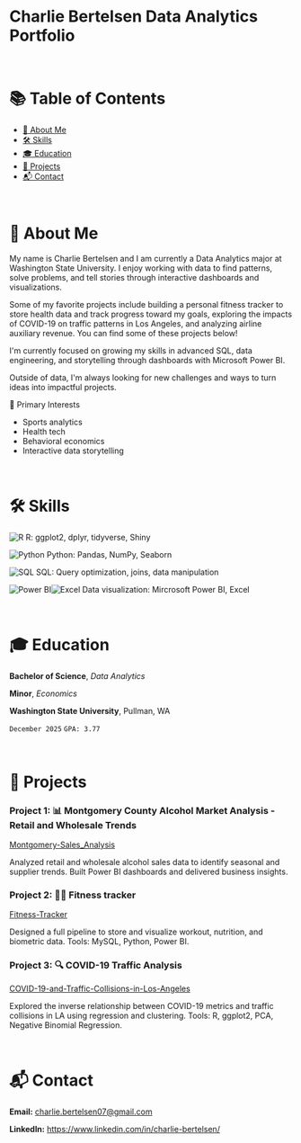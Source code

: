 # Charlie Bertelsen Data Analytics Portfolio

<p>&nbsp;</p>  <!-- Adds vertical space -->

# 📚 Table of Contents
- [📖 About Me](#about-me)
- [🛠️ Skills](#skills)
- [🎓 Education](#education)
- [📂 Projects](#projects)
- [📬 Contact](#contact)

<p>&nbsp;</p>  <!-- Adds vertical space -->

# 📖 About Me

My name is Charlie Bertelsen and I am currently a Data Analytics major at Washington State University. I enjoy working with data to find patterns, solve problems, and tell stories through interactive dashboards and visualizations.

Some of my favorite projects include building a personal fitness tracker to store health data and track progress toward my goals, exploring the impacts of COVID-19 on traffic patterns in Los Angeles, and analyzing airline auxiliary revenue. You can find some of these projects below!

I'm currently focused on growing my skills in advanced SQL, data engineering, and storytelling through dashboards with Microsoft Power BI.

Outside of data, I'm always looking for new challenges and ways to turn ideas into impactful projects.

🎯 Primary Interests  
- Sports analytics  
- Health tech  
- Behavioral economics  
- Interactive data storytelling

<p>&nbsp;</p>  <!-- Adds vertical space -->

# 🛠️ Skills

![R](https://img.shields.io/badge/R-276DC3?style=flat&logo=r&logoColor=white)  R: ggplot2, dplyr, tidyverse, Shiny 

![Python](https://img.shields.io/badge/Python-3776AB?style=for-the-badge&logo=python&logoColor=white)  Python: Pandas, NumPy, Seaborn 

![SQL](https://img.shields.io/badge/SQL-336791?style=flat&logo=postgresql&logoColor=white)  SQL: Query optimization, joins, data manipulation 

![Power BI](https://img.shields.io/badge/PowerBI-F2C811?style=flat&logo=powerbi&logoColor=black)![Excel](https://img.shields.io/badge/Microsoft_Excel-217346?style=for-the-badge&logo=microsoft-excel&logoColor=white)  Data visualization: Mircrosoft Power BI, Excel


<p>&nbsp;</p>  <!-- Adds vertical space -->

# 🎓 Education

**Bachelor of Science**, *Data Analytics*

**Minor**, *Economics*

**Washington State University**, Pullman, WA

`December 2025` `GPA: 3.77`

<p>&nbsp;</p>  <!-- Adds vertical space -->

# 📂 Projects

### Project 1: 📊 Montgomery County Alcohol Market Analysis - Retail and Wholesale Trends

[Montgomery-Sales_Analysis](https://github.com/charlie-bertelsen/Montgomery-Sales-Analysis )

Analyzed retail and wholesale alcohol sales data to identify seasonal and supplier trends. Built Power BI dashboards and delivered business insights.

### Project 2: 🏋️‍♂️ Fitness tracker

[Fitness-Tracker](https://github.com/charlie-bertelsen/Fitness-Tracker)

Designed a full pipeline to store and visualize workout, nutrition, and biometric data. Tools: MySQL, Python, Power BI.

### Project 3: 🔍 COVID-19 Traffic Analysis

[COVID-19-and-Traffic-Collisions-in-Los-Angeles](https://github.com/charlie-bertelsen/COVID-19-and-Traffic-Collision-Analysis-in-Los-Angeles)

Explored the inverse relationship between COVID-19 metrics and traffic collisions in LA using regression and clustering. Tools: R, ggplot2, PCA, Negative Binomial Regression.

<p>&nbsp;</p>  <!-- Adds vertical space -->

# 📬 Contact

**Email:** charlie.bertelsen07@gmail.com

**LinkedIn:** https://www.linkedin.com/in/charlie-bertelsen/
